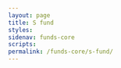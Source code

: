 ```yaml
---
layout: page
title: S fund
styles:
sidenav: funds-core
scripts:
permalink: /funds-core/s-fund/
---
```

